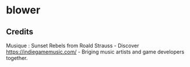 # blower



## Credits

Musique : Sunset Rebels from Roald Strauss - Discover https://indiegamemusic.com/ - Briging music artists and game developers together.